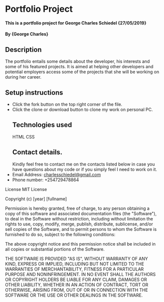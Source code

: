 # Portfolio Project

#### This is a portfolio project for George Charles Schiedel {27/05/2019}

#### By {George Charles}

## Description

The portfolio entails some details about the developer, his interests and some of his featured projects. It is aimed at helping other developers and potential employers access some of the projects that she will be working on during her career.

## Setup instructions

-   Click the fork button on the top right corner of the file.
-   Click the clone or download button to clone my work on personal PC.
    ## Technologies used
    HTML CSS
    ## Contact details.
    Kindly feel free to contact me on the contacts listed below in case you have questions about my code or if you simply feel I need to work on it.
-   Email Address: charlesschiedel@gmail.com
-   Phone number: +254729478864




License
MIT License

Copyright (c) [year] [fullname]

Permission is hereby granted, free of charge, to any person obtaining a copy of this software and associated documentation files (the "Software"), to deal in the Software without restriction, including without limitation the rights to use, copy, modify, merge, publish, distribute, sublicense, and/or sell copies of the Software, and to permit persons to whom the Software is furnished to do so, subject to the following conditions:

The above copyright notice and this permission notice shall be included in all copies or substantial portions of the Software.

THE SOFTWARE IS PROVIDED "AS IS", WITHOUT WARRANTY OF ANY KIND, EXPRESS OR IMPLIED, INCLUDING BUT NOT LIMITED TO THE WARRANTIES OF MERCHANTABILITY, FITNESS FOR A PARTICULAR PURPOSE AND NONINFRINGEMENT. IN NO EVENT SHALL THE AUTHORS OR COPYRIGHT HOLDERS BE LIABLE FOR ANY CLAIM, DAMAGES OR OTHER LIABILITY, WHETHER IN AN ACTION OF CONTRACT, TORT OR OTHERWISE, ARISING FROM, OUT OF OR IN CONNECTION WITH THE SOFTWARE OR THE USE OR OTHER DEALINGS IN THE SOFTWARE.
